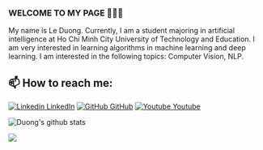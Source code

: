 ### WELCOME TO MY PAGE 👋👋👋

My name is Le Duong. Currently, I am a student majoring in artificial intelligence at Ho Chi Minh City University of Technology and Education. I am very interested in learning algorithms in machine learning and deep learning. I am interested in the following topics: Computer Vision, NLP.<br>
## 📫 How to reach me: 

[![Linkedin](https://i.stack.imgur.com/gVE0j.png) LinkedIn](linkedin.com/in/le-duong-04080a2a1) 
[![GitHub](https://i.stack.imgur.com/tskMh.png) GitHub](github.com/LeDuong2408) 
[![Youtube](https://github.com/uvipen/introduction/blob/main/Youtube.png) Youtube]([https://www.youtube.com/channel/UC66_4puPl1OFS3YAeZ7tRdw](https://www.youtube.com/channel/UCm7uUmE3tZnO-M5H7MVC1ng))



![Duong's github stats](https://github-readme-stats-git-masterrstaa-rickstaa.vercel.app/api?username=LeDuong2408&show_icons=true&theme=tokyonight&hide=contribs,prs,issues)

<a href="https://github.com/LeDuong2408/Image-Processing">
  <!-- Change the `github-readme-stats.anuraghazra1.vercel.app` to `github-readme-stats.vercel.app`  -->
  <img align="center" src="https://github-readme-stats.anuraghazra1.vercel.app/api/pin/?username=LeDuong2408&repo=Image-Processing&theme=radical" />
</a>    

